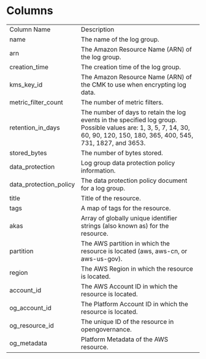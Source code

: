 # Columns  

<table>
	<tr><td>Column Name</td><td>Description</td></tr>
	<tr><td>name</td><td>The name of the log group.</td></tr>
	<tr><td>arn</td><td>The Amazon Resource Name (ARN) of the log group.</td></tr>
	<tr><td>creation_time</td><td>The creation time of the log group.</td></tr>
	<tr><td>kms_key_id</td><td>The Amazon Resource Name (ARN) of the CMK to use when encrypting log data.</td></tr>
	<tr><td>metric_filter_count</td><td>The number of metric filters.</td></tr>
	<tr><td>retention_in_days</td><td>The number of days to retain the log events in the specified log group. Possible values are: 1, 3, 5, 7, 14, 30, 60, 90, 120, 150, 180, 365, 400, 545, 731, 1827, and 3653.</td></tr>
	<tr><td>stored_bytes</td><td>The number of bytes stored.</td></tr>
	<tr><td>data_protection</td><td>Log group data protection policy information.</td></tr>
	<tr><td>data_protection_policy</td><td>The data protection policy document for a log group.</td></tr>
	<tr><td>title</td><td>Title of the resource.</td></tr>
	<tr><td>tags</td><td>A map of tags for the resource.</td></tr>
	<tr><td>akas</td><td>Array of globally unique identifier strings (also known as) for the resource.</td></tr>
	<tr><td>partition</td><td>The AWS partition in which the resource is located (aws, aws-cn, or aws-us-gov).</td></tr>
	<tr><td>region</td><td>The AWS Region in which the resource is located.</td></tr>
	<tr><td>account_id</td><td>The AWS Account ID in which the resource is located.</td></tr>
	<tr><td>og_account_id</td><td>The Platform Account ID in which the resource is located.</td></tr>
	<tr><td>og_resource_id</td><td>The unique ID of the resource in opengovernance.</td></tr>
	<tr><td>og_metadata</td><td>Platform Metadata of the AWS resource.</td></tr>
</table>